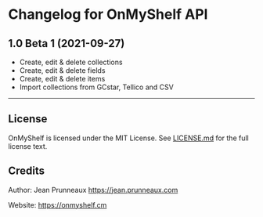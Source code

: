 # Changelog for OnMyShelf API

## 1.0 Beta 1 (2021-09-27)
- Create, edit & delete collections
- Create, edit & delete fields
- Create, edit & delete items
- Import collections from GCstar, Tellico and CSV

---------------------------------------------------------------

## License
OnMyShelf is licensed under the MIT License. See [LICENSE.md](LICENSE.md) for the full license text.

## Credits
Author: Jean Prunneaux  https://jean.prunneaux.com

Website: https://onmyshelf.cm
